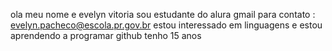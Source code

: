 ola meu nome e evelyn vitoria 
sou estudante do alura 
gmail para contato : evelyn.pacheco@escola.pr.gov.br
estou interessado em linguagens e estou aprendendo a programar github 
tenho 15 anos 
